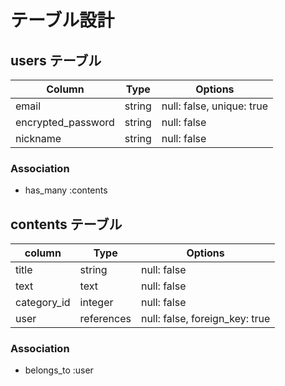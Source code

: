 # テーブル設計

## users テーブル

| Column             | Type      | Options                   |
| ------------------ | --------- | ------------------------- |
| email              | string    | null: false, unique: true |
| encrypted_password | string    | null: false               |
| nickname           | string    | null: false               |

### Association

- has_many :contents

## contents テーブル

| column         | Type          | Options                        |
| -------------- | ------------- | ------------------------------ |
| title          | string        | null: false                    |
| text           | text          | null: false                    |
| category_id    | integer       | null: false                    |
| user           | references    | null: false, foreign_key: true |

### Association

- belongs_to :user